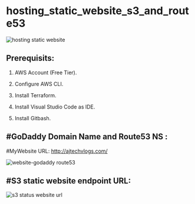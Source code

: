 # hosting_static_website_s3_and_route53

![hosting static website](https://user-images.githubusercontent.com/50776786/207427288-a9299331-d8c6-40dc-8cb5-216102f83c1a.png)


Prerequisits:
-------------
1. AWS Account (Free Tier).

2. Configure AWS CLI.

3. Install Terraform.

4. Install Visual Studio Code as IDE.

5. Install Gitbash.


#GoDaddy Domain Name and Route53 NS :
-------------------------------------

#MyWebsite URL: http://ajtechvlogs.com/

![website-godaddy route53](https://user-images.githubusercontent.com/50776786/207429428-8abc54bc-7aaa-4fd4-8281-1a4f39220716.PNG)

#S3 static website endpoint URL:
--------------------------------

![s3 status website url](https://user-images.githubusercontent.com/50776786/207429468-27eb4b4a-6810-4bf0-85bb-3d6246496349.PNG)
